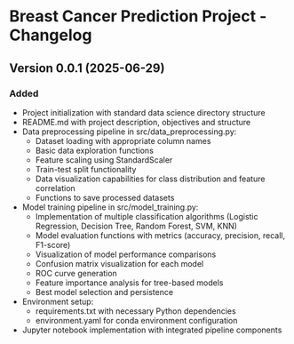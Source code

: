 # Breast Cancer Prediction Project - Changelog

## Version 0.0.1 (2025-06-29)

### Added
- Project initialization with standard data science directory structure
- README.md with project description, objectives and structure
- Data preprocessing pipeline in src/data_preprocessing.py:
  - Dataset loading with appropriate column names
  - Basic data exploration functions
  - Feature scaling using StandardScaler
  - Train-test split functionality
  - Data visualization capabilities for class distribution and feature correlation
  - Functions to save processed datasets
- Model training pipeline in src/model_training.py:
  - Implementation of multiple classification algorithms (Logistic Regression, Decision Tree, Random Forest, SVM, KNN)
  - Model evaluation functions with metrics (accuracy, precision, recall, F1-score)
  - Visualization of model performance comparisons
  - Confusion matrix visualization for each model
  - ROC curve generation
  - Feature importance analysis for tree-based models
  - Best model selection and persistence
- Environment setup:
  - requirements.txt with necessary Python dependencies
  - environment.yaml for conda environment configuration
- Jupyter notebook implementation with integrated pipeline components
